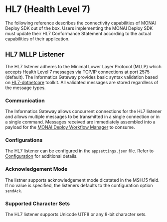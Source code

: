 <!--
  ~ Copyright 2022 MONAI Consortium
  ~
  ~ Licensed under the Apache License, Version 2.0 (the "License");
  ~ you may not use this file except in compliance with the License.
  ~ You may obtain a copy of the License at
  ~
  ~ http://www.apache.org/licenses/LICENSE-2.0
  ~
  ~ Unless required by applicable law or agreed to in writing, software
  ~ distributed under the License is distributed on an "AS IS" BASIS,
  ~ WITHOUT WARRANTIES OR CONDITIONS OF ANY KIND, either express or implied.
  ~ See the License for the specific language governing permissions and
  ~ limitations under the License.
-->

# HL7 (Health Level 7)

The following reference describes the connectivity capabilities of MONAI Deploy SDK out of the box.
Users implementing the MONAI Deploy SDK must update their HL7 Conformance Statement according
to the actual capabilities of their application.

## HL7 MLLP Listener

The HL7 listener adheres to the Minimal Lower Layer Protocol (MLLP) which accepts Health Level 7
messages via TCP/IP connections at port 2575 (default). The Informatics Gateway provides basic syntax validation
based on [HL7-dotnetcore](https://github.com/Efferent-Health/HL7-dotnetcore) toolkit. All validated messages are stored
regardless of the message types.

### Communication

The Informatics Gateway allows concurrent connections for the HL7 listener and allows multiple messages to be transmitted
in a single connection or in a single command. Messages received are immediately assembled into a payload for the 
[MONAI Deploy Workflow Manager](https://github.com/Project-MONAI/monai-deploy-workflow-manager) to consume.

### Configurations

The HL7 listener can be configured in the `appsettings.json` file. Refer to [Configuration](../setup/schema.md) for additional details.

### Acknowledgement Mode

The listner supports acknowledgement mode dicatated in the MSH.15 field.  If no value is specified, the listeners defaults to the configuration option `sendAck`.

### Supported Character Sets

The HL7 listener supports Unicode UTF8 or any 8-bit character sets.
